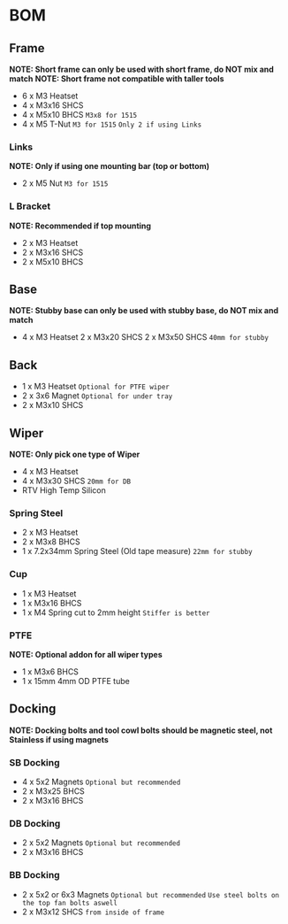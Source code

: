# BOM

## Frame
**NOTE: Short frame can only be used with short frame, do NOT mix and match**
**NOTE: Short frame not compatible with taller tools**

- 6 x M3 Heatset
- 4 x M3x16 SHCS
- 4 x M5x10 BHCS `M3x8 for 1515`
- 4 x M5 T-Nut `M3 for 1515` `Only 2 if using Links`

### Links
**NOTE: Only if using one mounting bar (top or bottom)**

- 2 x M5 Nut `M3 for 1515`

### L Bracket
**NOTE: Recommended if top mounting**

- 2 x M3 Heatset
- 2 x M3x16 SHCS
- 2 x M5x10 BHCS

## Base
**NOTE: Stubby base can only be used with stubby base, do NOT mix and match**

- 4 x M3 Heatset
2 x M3x20 SHCS 
2 x M3x50 SHCS `40mm for stubby`

## Back
- 1 x M3 Heatset `Optional for PTFE wiper`
- 2 x 3x6 Magnet `Optional for under tray`
- 2 x M3x10 SHCS

## Wiper
**NOTE: Only pick one type of Wiper**

- 4 x M3 Heatset
- 4 x M3x30 SHCS `20mm for DB`
- RTV High Temp Silicon

### Spring Steel
- 2 x M3 Heatset
- 2 x M3x8 BHCS
- 1 x 7.2x34mm Spring Steel (Old tape measure) `22mm for stubby`

### Cup
- 1 x M3 Heatset
- 1 x M3x16 BHCS
- 1 x M4 Spring cut to 2mm height `Stiffer is better`

### PTFE
**NOTE: Optional addon for all wiper types**

- 1 x M3x6 BHCS
- 1 x 15mm 4mm OD PTFE tube

## Docking
**NOTE: Docking bolts and tool cowl bolts should be magnetic steel, not Stainless if using magnets**

### SB Docking
- 4 x 5x2 Magnets `Optional but recommended`
- 2 x M3x25 BHCS
- 2 x M3x16 BHCS

### DB Docking
- 2 x 5x2 Magnets `Optional but recommended`
- 2 x M3x16 BHCS

### BB Docking
- 2 x 5x2 or 6x3 Magnets `Optional but recommended` `Use steel bolts on the top fan bolts aswell`
- 2 x M3x12 SHCS `from inside of frame`
